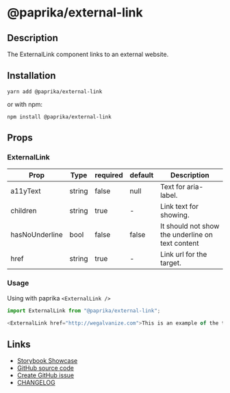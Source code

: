 <!-- start: Autogenerated - do not modify -->

# @paprika/external-link

## Description

The ExternalLink component links to an external website.

## Installation

```
yarn add @paprika/external-link
```

or with npm:

```
npm install @paprika/external-link
```

## Props

### ExternalLink

| Prop           | Type   | required | default | Description                                      |
| -------------- | ------ | -------- | ------- | ------------------------------------------------ |
| a11yText       | string | false    | null    | Text for aria-label.                             |
| children       | string | true     | -       | Link text for showing.                           |
| hasNoUnderline | bool   | false    | false   | It should not show the underline on text content |
| href           | string | true     | -       | Link url for the target.                         |

<!-- end: Autogenerated - do not modify -->
<!-- content -->

### Usage

Using with paprika `<ExternalLink />`

```js
import ExternalLink from "@paprika/external-link";

<ExternalLink href="http://wegalvanize.com">This is an example of the text for component</ExternalLink>;
```

<!-- eoContent -->

## Links

- [Storybook Showcase](https://paprika.highbond.com/?path=/story/buttons-externallink--showcase)
- [GitHub source code](https://github.com/acl-services/paprika/tree/master/packages/ExternalLink/src)
- [Create GitHub issue](https://github.com/acl-services/paprika/issues/new?label=[]&title=@paprika/external-link%20[help]:%20your%20short%20description&body=%0A%23%20Help%20wanted%0A%0A%23%23%20Please%20write%20your%20question.%0A*A%20clear%20and%20concise%20description%20of%20what%20the%20question%20is*%0A%0A%23%23%20Additional%20context%0A*Add%20any%20other%20context%20or%20screenshots%20about%20your%20question%20here.*%0A)
- [CHANGELOG](https://github.com/acl-services/paprika/tree/master/packages/ExternalLink/CHANGELOG.md)
